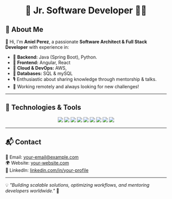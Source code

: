 <h1 align="center">🚀 Jr. Software Developer 👨‍💻</h1>

## 📝 About Me

👋 Hi, I'm **Aniel Perez**, a passionate **Software Architect & Full Stack Developer** with experience in:
- 🔹 **Backend:** Java (Spring Boot), Python.
- 🔹 **Frontend:** Angular, React
- 🔹 **Cloud & DevOps:** AWS, 
- 🔹 **Databases:** SQL & mySQL
- 🎙️ Enthusiastic about sharing knowledge through mentorship & talks.
- 🏡 Working remotely and always looking for new challenges!

---

## 🚀 Technologies & Tools

<p align="center">
  <img src="https://img.shields.io/badge/Java-ED8B00?style=for-the-badge&logo=java&logoColor=white">
  <img src="https://img.shields.io/badge/Python-3776AB?style=for-the-badge&logo=python&logoColor=white">
  <img src="https://img.shields.io/badge/Angular-DD0031?style=for-the-badge&logo=angular&logoColor=white">
  <img src="https://img.shields.io/badge/Spring-6DB33F?style=for-the-badge&logo=spring&logoColor=white">
  <img src="https://img.shields.io/badge/Docker-2496ED?style=for-the-badge&logo=docker&logoColor=white">
  <img src="https://img.shields.io/badge/Kubernetes-326CE5?style=for-the-badge&logo=kubernetes&logoColor=white">
  <img src="https://img.shields.io/badge/AWS-FF9900?style=for-the-badge&logo=amazonaws&logoColor=white">
  <img src="https://img.shields.io/badge/PostgreSQL-336791?style=for-the-badge&logo=postgresql&logoColor=white">
  <img src="https://img.shields.io/badge/CI/CD-blue?style=for-the-badge&logo=githubactions&logoColor=white">
</p>

---

## 📬 Contact

📧 Email: [your-email@example.com](mailto:your-email@example.com)  
🌍 Website: [your-website.com](https://your-website.com)  
🔗 LinkedIn: [linkedin.com/in/your-profile](https://linkedin.com/in/your-profile)  

---

💡 *"Building scalable solutions, optimizing workflows, and mentoring developers worldwide."* 🚀
